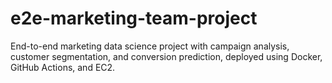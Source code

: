 # e2e-marketing-team-project
End-to-end marketing data science project with campaign analysis, customer segmentation, and conversion prediction, deployed using Docker, GitHub Actions, and EC2.
